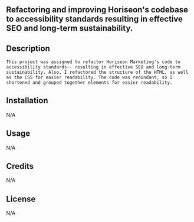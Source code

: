# <horiseon-refactor-accessible>


## Refactoring and improving Horiseon's codebase to accessibility standards resulting in effective SEO and long-term sustainability.

## Description
    This project was assigned to refactor Horiseon Marketing's code to accessibility standards-- resulting in effective SEO and long-term sustainability. Also, I refactored the structure of the HTML, as well as the CSS for easier readability. The code was redundant, so I shortened and grouped together elements for easier readability.

## Installation

N/A

## Usage
N/A


## Credits

N/A

## License

N/A
